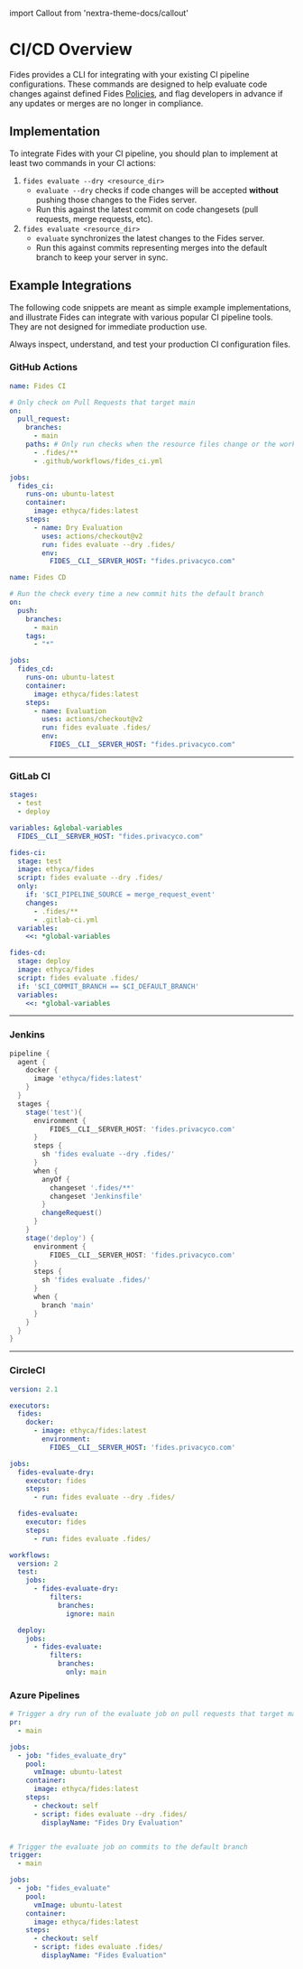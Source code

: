 import Callout from 'nextra-theme-docs/callout'

# CI/CD Overview

Fides provides a CLI for integrating with your existing CI pipeline configurations. These commands are designed to help evaluate code changes against defined Fides [Policies](./policies), and flag developers in advance if any updates or merges are no longer in compliance.
## Implementation
To integrate Fides with your CI pipeline, you should plan to implement at least two commands in your CI actions:

1. `fides evaluate --dry <resource_dir>`
    - `evaluate --dry` checks if code changes will be accepted **without** pushing those changes to the Fides server.
    - Run this against the latest commit on code changesets (pull requests, merge requests, etc).
2. `fides evaluate <resource_dir>`
    - `evaluate` synchronizes the latest changes to the Fides server.
    - Run this against commits representing merges into the default branch to keep your server in sync.

## Example Integrations

The following code snippets are meant as simple example implementations, and illustrate Fides can integrate with various popular CI pipeline tools. They are not designed for immediate production use.

<Callout>Always inspect, understand, and test your production CI configuration files.</Callout>

### GitHub Actions

```yaml filename=".github/workflows/fides_ci.yml"
name: Fides CI

# Only check on Pull Requests that target main
on:
  pull_request:
    branches:
      - main
    paths: # Only run checks when the resource files change or the workflow file changes
      - .fides/**
      - .github/workflows/fides_ci.yml

jobs:
  fides_ci:
    runs-on: ubuntu-latest
    container:
      image: ethyca/fides:latest
    steps:
      - name: Dry Evaluation
        uses: actions/checkout@v2
        run: fides evaluate --dry .fides/
        env:
          FIDES__CLI__SERVER_HOST: "fides.privacyco.com"
```

```yaml filename=".github/workflows/fides_cd.yml"
name: Fides CD

# Run the check every time a new commit hits the default branch
on:
  push:
    branches:
      - main
    tags:
      - "*"

jobs:
  fides_cd:
    runs-on: ubuntu-latest
    container:
      image: ethyca/fides:latest
    steps:
      - name: Evaluation
        uses: actions/checkout@v2
        run: fides evaluate .fides/
        env:
          FIDES__CLI__SERVER_HOST: "fides.privacyco.com"
```
___
### GitLab CI

```yaml filename=".gitlab-ci.yml"
stages:
  - test
  - deploy

variables: &global-variables
  FIDES__CLI__SERVER_HOST: "fides.privacyco.com"

fides-ci:
  stage: test
  image: ethyca/fides
  script: fides evaluate --dry .fides/
  only:
    if: '$CI_PIPELINE_SOURCE = merge_request_event'
    changes:
      - .fides/**
      - .gitlab-ci.yml
  variables:
    <<: *global-variables

fides-cd:
  stage: deploy
  image: ethyca/fides
  script: fides evaluate .fides/
  if: '$CI_COMMIT_BRANCH == $CI_DEFAULT_BRANCH'
  variables:
    <<: *global-variables
```
___
### Jenkins

```groovy filename="Jenkinsfile (Declarative Syntax)"
pipeline {
  agent {
    docker {
      image 'ethyca/fides:latest'
    }
  }
  stages {
    stage('test'){
      environment {
          FIDES__CLI__SERVER_HOST: 'fides.privacyco.com'
      }
      steps {
        sh 'fides evaluate --dry .fides/'
      }
      when {
        anyOf {
          changeset '.fides/**'
          changeset 'Jenkinsfile'
        }
        changeRequest()
      }
    }
    stage('deploy') {
      environment {
          FIDES__CLI__SERVER_HOST: 'fides.privacyco.com'
      }
      steps {
        sh 'fides evaluate .fides/'
      }
      when {
        branch 'main'
      }
    }
  }
}
```
___
### CircleCI

```yaml filename=".circleci/config.yml"
version: 2.1

executors:
  fides:
    docker:
      - image: ethyca/fides:latest
        environment:
          FIDES__CLI__SERVER_HOST: 'fides.privacyco.com'

jobs:
  fides-evaluate-dry:
    executor: fides
    steps:
      - run: fides evaluate --dry .fides/

  fides-evaluate:
    executor: fides
    steps:
      - run: fides evaluate .fides/

workflows:
  version: 2
  test:
    jobs:
      - fides-evaluate-dry:
          filters:
            branches:
              ignore: main

  deploy:
    jobs:
      - fides-evaluate:
          filters:
            branches:
              only: main
```

### Azure Pipelines

```yaml filename=".azure-pipelines.yml"
# Trigger a dry run of the evaluate job on pull requests that target main
pr:
  - main

jobs:
  - job: "fides_evaluate_dry"
    pool:
      vmImage: ubuntu-latest
    container:
      image: ethyca/fides:latest
    steps:
      - checkout: self
      - script: fides evaluate --dry .fides/
        displayName: "Fides Dry Evaluation"


# Trigger the evaluate job on commits to the default branch
trigger: 
  - main

jobs:
  - job: "fides_evaluate"
    pool:
      vmImage: ubuntu-latest
    container:
      image: ethyca/fides:latest
    steps:
      - checkout: self
      - script: fides evaluate .fides/
        displayName: "Fides Evaluation"
```
